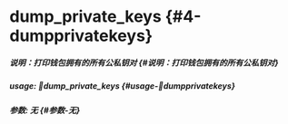 # dump\_private\_keys {#4-dumpprivatekeys}

##### 说明：打印钱包拥有的所有公私钥对 {#说明：打印钱包拥有的所有公私钥对}

##### usage: dump\_private\_keys {#usage-dumpprivatekeys}

##### 参数: 无 {#参数-无}



